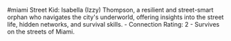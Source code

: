 #miami 
Street Kid: Isabella (Izzy) Thompson, a resilient and street-smart orphan who navigates the city's underworld, offering insights into the street life, hidden networks, and survival skills. - Connection Rating: 2 - Survives on the streets of Miami.